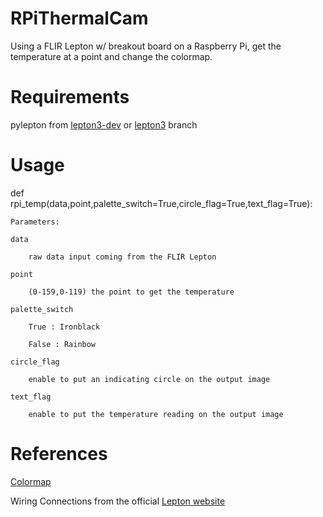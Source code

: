 # RPiThermalCam
Using a FLIR Lepton w/ breakout board on a Raspberry Pi, get the temperature at a point and change the colormap.

# Requirements
pylepton from [lepton3-dev](https://github.com/groupgets/pylepton/tree/lepton3-dev) or [lepton3](https://github.com/groupgets/pylepton/tree/lepton3) branch

# Usage
def rpi_temp(data,point,palette_switch=True,circle_flag=True,text_flag=True):

    Parameters:
    
    data
    
        raw data input coming from the FLIR Lepton
        
    point
    
        (0-159,0-119) the point to get the temperature
    
    palette_switch
    
        True : Ironblack
        
        False : Rainbow
        
    circle_flag
    
        enable to put an indicating circle on the output image
        
    text_flag
    
        enable to put the temperature reading on the output image

# References
[Colormap](https://github.com/groupgets/GetThermal/blob/bb467924750a686cc3930f7e3a253818b755a2c0/src/dataformatter.cpp#L6)

Wiring Connections from the official [Lepton website](https://lepton.flir.com/getting-started/lepton-quick-start-raspberry-pi/#settingUpBreadboard)
